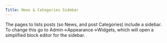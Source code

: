 ```yaml
---
Title: News & Categories Sidebar
---
```


The pages to lists posts (so News, and post Categories) include a sidebar. To change this go to Admin->Appearance->Widgets, which will open a simplified block editor for the sidebar.
